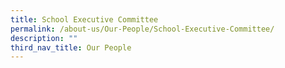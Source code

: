 ```yaml
---
title: School Executive Committee
permalink: /about-us/Our-People/School-Executive-Committee/
description: ""
third_nav_title: Our People
---
```

